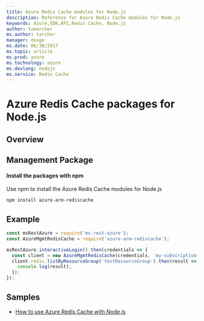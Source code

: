 ```yaml
---
title: Azure Redis Cache modules for Node.js
description: Reference for Azure Redis Cache modules for Node.js
keywords: Azure,SDK,API,Redis Cache, Node.js
author: tomarcher
ms.author: tarcher
manager: douge
ms.date: 06/30/2017
ms.topic: article
ms.prod: azure
ms.technology: azure
ms.devlang: nodejs
ms.service: Redis Cache
---
```


# Azure Redis Cache packages for Node.js

## Overview

## Management Package

#### Install the packages with npm

Use npm to install the Azure Redis Cache modules for Node.js

```bash
npm install azure-arm-rediscache
```

## Example
```javascript
const msRestAzure = require('ms-rest-azure');
const AzureMgmtRedisCache = require('azure-arm-rediscache');

msRestAzure.interactiveLogin().then(credentials => {
  const client = new AzureMgmtRedisCache(credentials, 'my-subscription-id');
  client.redis.listByResourceGroup('testResourceGroup').then(result => {
    console.log(result);
  });
});
```


## Samples

* [How to use Azure Redis Cache with Node.js](https://docs.microsoft.com/en-us/azure/redis-cache/cache-nodejs-get-started)
